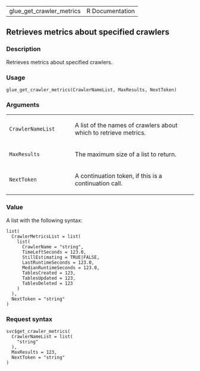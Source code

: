 <table style="width: 100%;">
<tbody>
<tr class="odd">
<td>glue_get_crawler_metrics</td>
<td style="text-align: right;">R Documentation</td>
</tr>
</tbody>
</table>

## Retrieves metrics about specified crawlers

### Description

Retrieves metrics about specified crawlers.

### Usage

    glue_get_crawler_metrics(CrawlerNameList, MaxResults, NextToken)

### Arguments

<table>
<colgroup>
<col style="width: 35%" />
<col style="width: 65%" />
</colgroup>
<tbody>
<tr class="odd">
<td><code
id="glue_get_crawler_metrics_:_CrawlerNameList">CrawlerNameList</code></td>
<td><p>A list of the names of crawlers about which to retrieve
metrics.</p></td>
</tr>
<tr class="even">
<td><code
id="glue_get_crawler_metrics_:_MaxResults">MaxResults</code></td>
<td><p>The maximum size of a list to return.</p></td>
</tr>
<tr class="odd">
<td><code
id="glue_get_crawler_metrics_:_NextToken">NextToken</code></td>
<td><p>A continuation token, if this is a continuation call.</p></td>
</tr>
</tbody>
</table>

### Value

A list with the following syntax:

    list(
      CrawlerMetricsList = list(
        list(
          CrawlerName = "string",
          TimeLeftSeconds = 123.0,
          StillEstimating = TRUE|FALSE,
          LastRuntimeSeconds = 123.0,
          MedianRuntimeSeconds = 123.0,
          TablesCreated = 123,
          TablesUpdated = 123,
          TablesDeleted = 123
        )
      ),
      NextToken = "string"
    )

### Request syntax

    svc$get_crawler_metrics(
      CrawlerNameList = list(
        "string"
      ),
      MaxResults = 123,
      NextToken = "string"
    )
